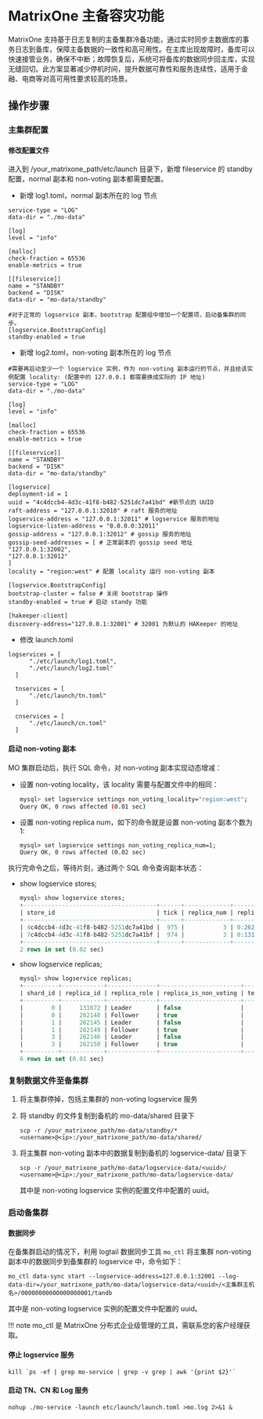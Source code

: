 # MatrixOne 主备容灾功能

MatrixOne 支持基于日志复制的主备集群冷备功能，通过实时同步主数据库的事务日志到备库，保障主备数据的一致性和高可用性。在主库出现故障时，备库可以快速接管业务，确保不中断；故障恢复后，系统可将备库的数据同步回主库，实现无缝回切。此方案显著减少停机时间，提升数据可靠性和服务连续性，适用于金融、电商等对高可用性要求较高的场景。

## 操作步骤

### 主集群配置

#### 修改配置文件

进入到 /your_matrixone_path/etc/launch 目录下，新增 fileservice 的 standby 配置，normal 副本和 non-voting 副本都需要配置。

- 新增 log1.toml，normal 副本所在的 log 节点

```shell
service-type = "LOG"
data-dir = "./mo-data"
  
[log]
level = "info"
  
[malloc]
check-fraction = 65536
enable-metrics = true
  
[[fileservice]]
name = "STANDBY"
backend = "DISK"
data-dir = "mo-data/standby"
  
#对于正常的 logservice 副本，bootstrap 配置组中增加一个配置项，启动备集群的同步。
[logservice.BootstrapConfig]
standby-enabled = true
```

- 新增 log2.toml，non-voting 副本所在的 log 节点

```shell
#需要再启动至少一个 logservice 实例，作为 non-voting 副本运行的节点，并且给该实例配置 locality: (配置中的 127.0.0.1 都需要换成实际的 IP 地址)
service-type = "LOG"
data-dir = "./mo-data"
  
[log]
level = "info"
  
[malloc]
check-fraction = 65536
enable-metrics = true
  
[[fileservice]]
name = "STANDBY"
backend = "DISK"
data-dir = "mo-data/standby"
  
[logservice]
deployment-id = 1
uuid = "4c4dccb4-4d3c-41f8-b482-5251dc7a41bd" #新节点的 UUID
raft-address = "127.0.0.1:32010" # raft 服务的地址
logservice-address = "127.0.0.1:32011" # logservice 服务的地址
logservice-listen-address = "0.0.0.0:32011"
gossip-address = "127.0.0.1:32012" # gossip 服务的地址
gossip-seed-addresses = [ # 正常副本的 gossip seed 地址
"127.0.0.1:32002",
"127.0.0.1:32012"
]
locality = "region:west" # 配置 locality 运行 non-voting 副本
  
[logservice.BootstrapConfig]
bootstrap-cluster = false # 关闭 bootstrap 操作
standby-enabled = true # 启动 standy 功能
  
[hakeeper-client]
discovery-address="127.0.0.1:32001" # 32001 为默认的 HAKeeper 的地址
```

- 修改 launch.toml

```shell
logservices = [
      "./etc/launch/log1.toml",
      "./etc/launch/log2.toml"
  ]
  
  tnservices = [
      "./etc/launch/tn.toml"
  ]
  
  cnservices = [
      "./etc/launch/cn.toml"
  ]
```

#### 启动 non-voting 副本

MO 集群启动后，执行 SQL 命令，对 non-voting 副本实现动态增减：

- 设置 non-voting locality，该 locality 需要与配置文件中的相同：

    ```bash
    mysql> set logservice settings non_voting_locality="region:west";
    Query OK, 0 rows affected (0.01 sec)
    ```

- 设置 non-voting replica num，如下的命令就是设置 non-voting 副本个数为 1:

   ```
   mysql> set logservice settings non_voting_replica_num=1;
   Query OK, 0 rows affected (0.02 sec)
   ```

执行完命令之后，等待片刻，通过两个 SQL 命令查询副本状态：  

- show logservice stores;

   ```sql
   mysql> show logservice stores;
   +--------------------------------------+------+-------------+----------------------------+-------------+-----------------+-----------------+-----------------+
   | store_id                             | tick | replica_num | replicas                   | locality    | raft_address    | service_address | gossip_address  |
   +--------------------------------------+------+-------------+----------------------------+-------------+-----------------+-----------------+-----------------+
   | 4c4dccb4-4d3c-41f8-b482-5251dc7a41bd |  975 |           3 | 0:262148;1:262149;3:262150 | region:west | 127.0.0.1:32010 | 127.0.0.1:32011 | 127.0.0.1:32012 |
   | 7c4dccb4-4d3c-41f8-b482-5251dc7a41bf |  974 |           3 | 0:131072;1:262145;3:262146 |             | 0.0.0.0:32000   | 0.0.0.0:32001   | 0.0.0.0:32002   |
   +--------------------------------------+------+-------------+----------------------------+-------------+-----------------+-----------------+-----------------+
   2 rows in set (0.02 sec)
   ```

- show logservice replicas;

   ```sql
   mysql> show logservice replicas;
   +----------+------------+--------------+-----------------------+------+-------+--------------------------------------+
   | shard_id | replica_id | replica_role | replica_is_non_voting | term | epoch | store_info                           |
   +----------+------------+--------------+-----------------------+------+-------+--------------------------------------+
   |        0 |     131072 | Leader       | false                 |    2 |  1059 | 7c4dccb4-4d3c-41f8-b482-5251dc7a41bf |
   |        0 |     262148 | Follower     | true                  |    2 |  1059 | 4c4dccb4-4d3c-41f8-b482-5251dc7a41bd |
   |        1 |     262145 | Leader       | false                 |    2 |   120 | 7c4dccb4-4d3c-41f8-b482-5251dc7a41bf |
   |        1 |     262149 | Follower     | true                  |    2 |   120 | 4c4dccb4-4d3c-41f8-b482-5251dc7a41bd |
   |        3 |     262146 | Leader       | false                 |    2 |    12 | 7c4dccb4-4d3c-41f8-b482-5251dc7a41bf |
   |        3 |     262150 | Follower     | true                  |    2 |    12 | 4c4dccb4-4d3c-41f8-b482-5251dc7a41bd |
   +----------+------------+--------------+-----------------------+------+-------+--------------------------------------+
   6 rows in set (0.01 sec)
   ```

### 复制数据文件至备集群

1. 将主集群停掉，包括主集群的 non-voting logservice 服务

2. 将 standby 的文件复制到备机的 mo-data/shared 目录下

    ``` shell
    scp -r /your_matrixone_path/mo-data/standby/* <username>@<ip>:/your_matrixone_path/mo-data/shared/
    ```
  
3. 将主集群 non-voting 副本中的数据复制到备机的 logservice-data/ 目录下

    ``` shell
    scp -r /your_matrixone_path/mo-data/logservice-data/<uuid>/ <username>@<ip>:/your_matrixone_path/mo-data/logservice-data/
    ```

    其中<uuid>是 non-voting logservice 实例的配置文件中配置的 uuid。

### 启动备集群

#### 数据同步

在备集群启动的情况下，利用 logtail 数据同步工具 `mo_ctl` 将主集群 non-voting 副本中的数据同步到备集群的 logservice 中，命令如下：

```shell
mo_ctl data-sync start --logservice-address=127.0.0.1:32001 --log-data-dir=/your_matrixone_path/mo-data/logservice-data/<uuid>/<主集群主机名>/00000000000000000001/tandb
```

其中<uuid>是 non-voting logservice 实例的配置文件中配置的 uuid。

!!! note
    mo_ctl 是 MatrixOne 分布式企业级管理的工具，需联系您的客户经理获取。

#### 停止 logservice 服务

```shell
kill `ps -ef | grep mo-service | grep -v grep | awk '{print $2}'`
```

#### 启动 TN、CN 和 Log 服务

```
nohup ./mo-service -launch etc/launch/launch.toml >mo.log 2>&1 &
```
